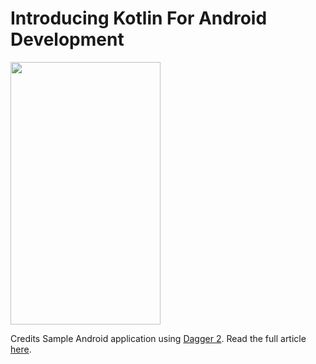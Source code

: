 Introducing Kotlin For Android Development
==========================================

<img src="DemoAppScreenshot.png" width="240" height="420" />

Credits
Sample Android application using [Dagger 2](http://google.github.io/dagger/).
Read the full article [here](http://blog.gouline.net/2015/05/04/dagger-2-even-sharper-less-square/).

